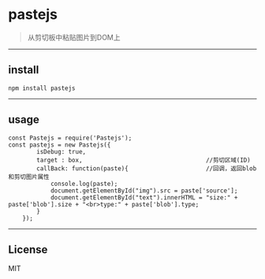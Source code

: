 # pastejs


> 从剪切板中粘贴图片到DOM上

---
## install

    npm install pastejs
    
---
## usage
    
    const Pastejs = require('Pastejs');
    const pastejs = new Pastejs({
    		isDebug: true,
    		target : box,                                   //剪切区域(ID)
    		callBack: function(paste){                      //回调，返回blob和剪切图片属性
    			console.log(paste);
    			document.getElementById("img").src = paste['source'];
    			document.getElementById("text").innerHTML = "size:" + paste['blob'].size + "<br>type:" + paste['blob'].type;
    		}
    	});
---
## License
MIT





